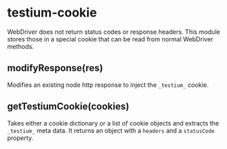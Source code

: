 # testium-cookie

WebDriver does not return status codes or response headers.
This module stores those in a special cookie that can be read
from normal WebDriver methods.

## modifyResponse(res)

Modifies an existing node http response to inject the `_testium_` cookie.

## getTestiumCookie(cookies)

Takes either a cookie dictionary or a list of cookie objects and extracts the `_testium_` meta data. It returns an object with a `headers` and a `statusCode` property.
